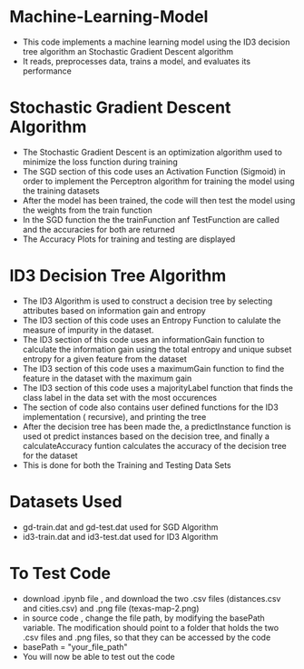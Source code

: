 # Machine-Learning-Model
 - This code implements a machine learning model using the ID3 decision tree algorithm an Stochastic Gradient Descent algorithm
 - It reads, preprocesses data, trains a model, and evaluates its performance

# Stochastic Gradient Descent Algorithm 
- The Stochastic Gradient Descent is an optimization algorithm used to minimize the loss function during training
- The SGD section of this code uses an Activation Function (Sigmoid) in order to implement the Perceptron algorithm for training the model using the training datasets
- After the model has been trained, the code will then test the model using the weights from the train function
- In the SGD function the the trainFunction anf TestFunction are called and the accuracies for both are returned
- The Accuracy Plots for training and testing are displayed

# ID3 Decision Tree Algorithm 
- The ID3 Algorithm is used to construct a decision tree by selecting attributes based on information gain and entropy
- The ID3 section of this code uses an Entropy Function to calulate the measure of impurity in the dataset.
- The ID3 section of this code uses an informationGain function to calculate the information gain using the total entropy and unique subset entropy for a given feature from the dataset
- The ID3 section of this code uses a maximumGain function to find the feature in the dataset with the maximum gain
- The ID3 section of this code uses a majorityLabel function that finds the class label in the data set with the most occurences
- The section of code also contains user defined functions for the ID3 implementation ( recursive), and printing the tree
- After the decision tree has been made the, a predictInstance function is used ot predict instances based on the decision tree, and finally a calculateAccuracy funtion calculates the accuracy of the decision tree for the dataset
- This is done for both the Training and Testing Data Sets

# Datasets Used
- gd-train.dat and gd-test.dat used for SGD Algorithm 
- id3-train.dat and id3-test.dat used for ID3 Algorithm

# To Test Code 
- download .ipynb file , and download the two .csv files (distances.csv and cities.csv) and .png file (texas-map-2.png)
- in source code , change the file path, by modifying the basePath variable. The modification should point to a folder that holds the two .csv files and .png files, so that they can be accessed by the code
- basePath = "your_file_path"
- You will now be able to test out the code 



